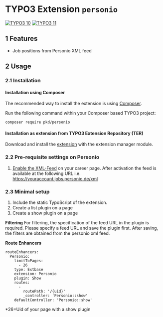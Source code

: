# TYPO3 Extension `personio`

[![TYPO3 10](https://img.shields.io/badge/TYPO3-10-orange.svg)](https://get.typo3.org/version/10)
[![TYPO3 11](https://img.shields.io/badge/TYPO3-11-orange.svg)](https://get.typo3.org/version/11)

## 1 Features

* Job positions from Personio XML feed

## 2 Usage

### 2.1 Installation

#### Installation using Composer

The recommended way to install the extension is using [Composer][1].

Run the following command within your Composer based TYPO3 project:

```
composer require pkd/personio
```

#### Installation as extension from TYPO3 Extension Repository (TER)

Download and install the [extension][2] with the extension manager module.

### 2.2 Pre-requisite settings on Personio
1. [Enable the XML-Feed][3] on your career page. After activation the feed is available at the following URL i.e. https://youraccount.jobs.personio.de/xml

### 2.3 Minimal setup
1) Include the static TypoScript of the extension. 
2) Create a list plugin on a page
3) Create a show plugin on a page

**Filtering**
For filtering, the specification of the feed URL in the plugin is required. Please specify a feed URL and save the plugin first. After saving, the filters are obtained from the personio xml feed.

**Route Enhancers**
```
routeEnhancers:
  Personio:
    limitToPages:
      - 26
    type: Extbase
    extension: Personio
    plugin: Show
    routes:
      -
        routePath: '/{uid}'
        _controller: 'Personio::show'
    defaultController: 'Personio::show'
```
*26=Uid of your page with a show plugin

[1]: https://getcomposer.org/
[2]: https://extensions.typo3.org/extension/personio
[3]: https://support.personio.de/hc/en-us/articles/207576365-Integrating-Positions-From-Personio-Into-Your-Company-Website-via-XML#publishing-positions-via-xml
